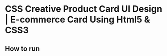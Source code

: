 # CSS Creative Product Card UI Design | E-commerce Card Using Html5 & CSS3

## How to run

```

```

